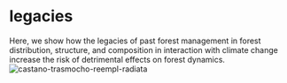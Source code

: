 # legacies
Here, we show how the legacies of past forest management in forest distribution, structure, and composition in interaction with climate change increase the risk of detrimental effects on forest dynamics. 
![castano-trasmocho-reempl-radiata](https://user-images.githubusercontent.com/36412735/192803013-e1cbf978-8882-4e0c-aa1d-0ea751c0852e.jpeg)
